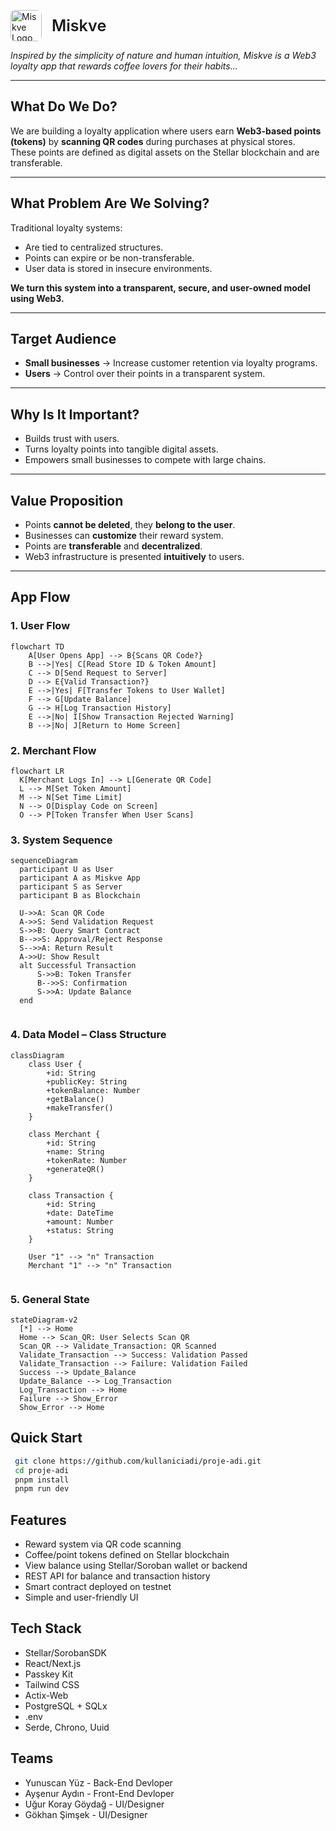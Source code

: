<p a>
  <img src="https://dummyimage.com/80x80/000/ffffff&text=MV" alt="Miskve Logo" width="50" style="vertical-align: middle; border-radius: 8px;"/>
  <span style="font-size: 1.8em; font-weight: 600; margin-left: 12px; vertical-align: middle;">Miskve</span>
</p>

*Inspired by the simplicity of nature and human intuition, Miskve is a Web3 loyalty app that rewards coffee lovers for their habits...*

---

## What Do We Do?

We are building a loyalty application where users earn **Web3-based points (tokens)** by **scanning QR codes** during purchases at physical stores.  
These points are defined as digital assets on the Stellar blockchain and are transferable.

---

## What Problem Are We Solving?

Traditional loyalty systems:
- Are tied to centralized structures.
- Points can expire or be non-transferable.
- User data is stored in insecure environments.

**We turn this system into a transparent, secure, and user-owned model using Web3.**

---

## Target Audience

- **Small businesses** → Increase customer retention via loyalty programs.  
- **Users** → Control over their points in a transparent system.

---

## Why Is It Important?

- Builds trust with users.  
- Turns loyalty points into tangible digital assets.  
- Empowers small businesses to compete with large chains.

---

## Value Proposition

- Points **cannot be deleted**, they **belong to the user**.  
- Businesses can **customize** their reward system.  
- Points are **transferable** and **decentralized**.  
- Web3 infrastructure is presented **intuitively** to users.

---

## App Flow

### 1. User Flow

```mermaid
flowchart TD
    A[User Opens App] --> B{Scans QR Code?}
    B -->|Yes| C[Read Store ID & Token Amount]
    C --> D[Send Request to Server]
    D --> E{Valid Transaction?}
    E -->|Yes| F[Transfer Tokens to User Wallet]
    F --> G[Update Balance]
    G --> H[Log Transaction History]
    E -->|No| I[Show Transaction Rejected Warning]
    B -->|No| J[Return to Home Screen]
  ```
 ### 2. Merchant Flow
  ```mermaid
  flowchart LR
    K[Merchant Logs In] --> L[Generate QR Code]
    L --> M[Set Token Amount]
    M --> N[Set Time Limit]
    N --> O[Display Code on Screen]
    O --> P[Token Transfer When User Scans]

  ```
 ### 3. System Sequence
  ```mermaid
  sequenceDiagram
    participant U as User
    participant A as Miskve App
    participant S as Server
    participant B as Blockchain

    U->>A: Scan QR Code
    A->>S: Send Validation Request
    S->>B: Query Smart Contract
    B-->>S: Approval/Reject Response
    S-->>A: Return Result
    A->>U: Show Result
    alt Successful Transaction
        S->>B: Token Transfer
        B-->>S: Confirmation
        S->>A: Update Balance
    end


  ```
### 4. Data Model – Class Structure

```mermaid
classDiagram
    class User {
        +id: String
        +publicKey: String
        +tokenBalance: Number
        +getBalance()
        +makeTransfer()
    }

    class Merchant {
        +id: String
        +name: String
        +tokenRate: Number
        +generateQR()
    }

    class Transaction {
        +id: String
        +date: DateTime
        +amount: Number
        +status: String
    }

    User "1" --> "n" Transaction
    Merchant "1" --> "n" Transaction


  ```
 
### 5. General State

  ```mermaid
stateDiagram-v2
    [*] --> Home
    Home --> Scan_QR: User Selects Scan QR
    Scan_QR --> Validate_Transaction: QR Scanned
    Validate_Transaction --> Success: Validation Passed
    Validate_Transaction --> Failure: Validation Failed
    Success --> Update_Balance
    Update_Balance --> Log_Transaction
    Log_Transaction --> Home
    Failure --> Show_Error
    Show_Error --> Home

  ```

## Quick Start
   ```bash
    git clone https://github.com/kullaniciadi/proje-adi.git
    cd proje-adi
    pnpm install
    pnpm run dev
  ```

## Features

- Reward system via QR code scanning
- Coffee/point tokens defined on Stellar blockchain
- View balance using Stellar/Soroban wallet or backend
- REST API for balance and transaction history
- Smart contract deployed on testnet
- Simple and user-friendly UI

## Tech Stack

- Stellar/SorobanSDK
- React/Next.js
- Passkey Kit
- Tailwind CSS
- Actix-Web
- PostgreSQL + SQLx
- .env 
- Serde, Chrono, Uuid

## Teams

- Yunuscan Yüz - Back-End Devloper
- Ayşenur Aydın - Front-End Devloper
- Uğur Koray Göydağ - UI/Designer
- Gökhan Şimşek - UI/Designer
